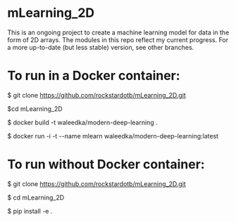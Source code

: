 # mLearning_2D
This is an ongoing project to create a machine learning model for data in the form of 2D arrays. The modules in
this repo reflect my current progress. For a more up-to-date (but less stable) version, see other branches.

# To run in a Docker container:
  $ git clone https://github.com/rockstardotb/mLearning_2D.git
  
  $cd mLearning_2D
  
  $ docker build -t waleedka/modern-deep-learning .
  
  $ docker run -i -t --name mlearn waleedka/modern-deep-learning:latest
  
# To run without Docker container:
  $ git clone https://github.com/rockstardotb/mLearning_2D.git
  
  $ cd mLearning_2D
  
  $ pip install -e .
